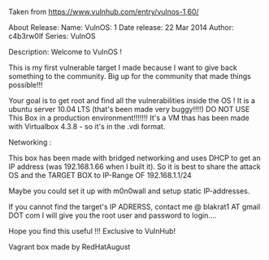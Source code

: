 Taken from https://www.vulnhub.com/entry/vulnos-1,60/ 

About Release:
    Name: VulnOS: 1
    Date release: 22 Mar 2014
    Author: c4b3rw0lf
    Series: VulnOS

Description:
Welcome to VulnOS !

This is my first vulnerable target I made because I want to give back something to the community. Big up for the community that made things possible!!!

Your goal is to get root and find all the vulnerabilities inside the OS ! It is a ubuntu server 10.04 LTS (that's been made very buggy!!!!) DO NOT USE This Box in a production environment!!!!!!! It's a VM thas has been made with Virtualbox 4.3.8 - so it's in the .vdi format.

Networking :

This box has been made with bridged networking and uses DHCP to get an IP address (was 192.168.1.66 when I built it). So it is best to share the attack OS and the TARGET BOX to IP-Range OF 192.168.1.1/24

Maybe you could set it up with m0n0wall and setup static IP-addresses.

If you cannot find the target's IP ADRERSS, contact me @ blakrat1 AT gmail DOT com I will give you the root user and password to login....

Hope you find this useful !!!
Exclusive to VulnHub!
 
Vagrant box made by RedHatAugust
